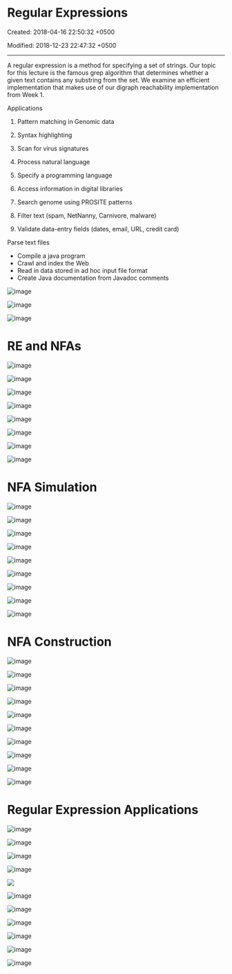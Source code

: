 # Regular Expressions

Created: 2018-04-16 22:50:32 +0500

Modified: 2018-12-23 22:47:32 +0500

---

A regular expression is a method for specifying a set of strings. Our topic for this lecture is the famous grep algorithm that determines whether a given text contains any substring from the set. We examine an efficient implementation that makes use of our digraph reachability implementation from Week 1.

Applications

1.  Pattern matching in Genomic data

2.  Syntax highlighting

3.  Scan for virus signatures

4.  Process natural language

5.  Specify a programming language

6.  Access information in digital libraries

7.  Search genome using PROSITE patterns

8.  Filter text (spam, NetNanny, Carnivore, malware)

9.  Validate data-entry fields (dates, email, URL, credit card)

Parse text files
-   Compile a java program
-   Crawl and index the Web
-   Read in data stored in ad hoc input file format
-   Create Java documentation from Javadoc comments

![image](media/Regular-Expressions-image1.png)

![image](media/Regular-Expressions-image2.png)

![image](media/Regular-Expressions-image3.png)

# RE and NFAs

![image](media/Regular-Expressions-image4.png)

![image](media/Regular-Expressions-image5.png)

![image](media/Regular-Expressions-image6.png)

![image](media/Regular-Expressions-image7.png)

![image](media/Regular-Expressions-image8.png)

![image](media/Regular-Expressions-image9.png)

![image](media/Regular-Expressions-image10.png)

![image](media/Regular-Expressions-image11.png)

# NFA Simulation

![image](media/Regular-Expressions-image12.png)

![image](media/Regular-Expressions-image13.png)

![image](media/Regular-Expressions-image14.png)

![image](media/Regular-Expressions-image15.png)

![image](media/Regular-Expressions-image16.png)

![image](media/Regular-Expressions-image17.png)

![image](media/Regular-Expressions-image18.png)

![image](media/Regular-Expressions-image19.png)

![image](media/Regular-Expressions-image20.png)

# NFA Construction

![image](media/Regular-Expressions-image21.png)

![image](media/Regular-Expressions-image22.png)

![image](media/Regular-Expressions-image23.png)

![image](media/Regular-Expressions-image24.png)

![image](media/Regular-Expressions-image25.png)

![image](media/Regular-Expressions-image26.png)

![image](media/Regular-Expressions-image27.png)

![image](media/Regular-Expressions-image28.png)

![image](media/Regular-Expressions-image29.png)

![image](media/Regular-Expressions-image30.png)

# Regular Expression Applications

![image](media/Regular-Expressions-image31.png)

![image](media/Regular-Expressions-image32.png)

![image](media/Regular-Expressions-image33.png)

![image](media/Regular-Expressions-image34.png)

![](media/Regular-Expressions-image35.png)

![image](media/Regular-Expressions-image36.png)

![image](media/Regular-Expressions-image37.png)

![image](media/Regular-Expressions-image38.png)

![image](media/Regular-Expressions-image39.png)

![image](media/Regular-Expressions-image40.png)

![image](media/Regular-Expressions-image41.png)





















